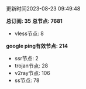 更新时间2023-08-23 09:49:48

**总订阅: 35**
**总节点: 7681**
- vless节点: 8

**google ping有效节点: 214**
- ssr节点: 2
- trojan节点: 28
- v2ray节点: 106
- ss节点: 78
